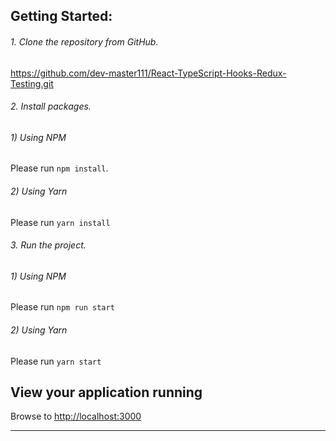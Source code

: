 ## Getting Started:
###### 1. Clone the repository from GitHub.  
https://github.com/dev-master111/React-TypeScript-Hooks-Redux-Testing.git
###### 2. Install packages.  
###### 1) Using NPM
Please run `npm install`.
###### 2) Using Yarn
Please run `yarn install`
###### 3. Run the project.  
###### 1) Using NPM
Please run `npm run start`
###### 2) Using Yarn
Please run `yarn start`

## View your application running
Browse to [http://localhost:3000](http://localhost:3000)

----